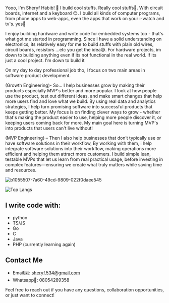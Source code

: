 Yooo, I'm Sheryf Habib! 👋 I build cool stuffs. Really cool stuffs🌝. With circuit boards, internet and a keyboard 😌.
I build all kinds of computer programs, from phone apps to web-apps, even the apps that work on your i-watch and tv's. yes🫠


I enjoy building hardware and write code for embedded systems too - that's what got me started in programming. Since I have a solid understanding on electronics, 
its relatively easy for me to build stuffs with plain old wires, circuit boards, resistors ...etc you get the idea😅. For hardware projects, im down to building anything even if its not functional in the real world. If its just a cool project. I'm down to build it


On my day to day professional job tho, I focus on two main areas in software product development. 

(Growth Engineering)- So... I help businesses grow by making their products especially MVP's better and more popular. I look at how people use the product, test out different ideas, and make smart changes that help more users find and love what we build. By using real data and analytics strategies, I help turn promising software into successful products that keeps getting better. My focus is on finding clever ways to grow - whether that's making the product easier to use, helping more people discover it, or keeping users coming back for more. My main goal here is turning MVP's into products that users can't live without!

(MVP Engineering) – Then I also help businesses that don’t typically use or have software solutions in their workflow, By working with them, i help integrate software solutions into their workflow, making operations more efficient and helping them attract more customers. I build simple lean, testable MVPs that let us learn from real practical usage, before investing in complex features—ensuring we create what truly matters while saving time and resources.


![b1055507-7a60-49cd-9809-022f0daee545](https://github.com/byte-man74/byte-man74/assets/80783021/77c81ded-c5ec-42a0-9be5-0983a09df857)


![Top Langs](https://github-readme-stats.vercel.app/api/top-langs/?username=byte-man74&layout=compact)


## I write code with: 
- python
- TS/JS
- Go
- C
- Java
- PHP (currently learning again)


## Contact Me
- Email✉️: sheryf.534@gmail.com
- Whatsapp📱: 08054289358

Feel free to reach out if you have any questions, collaboration opportunities, or just want to connect!



